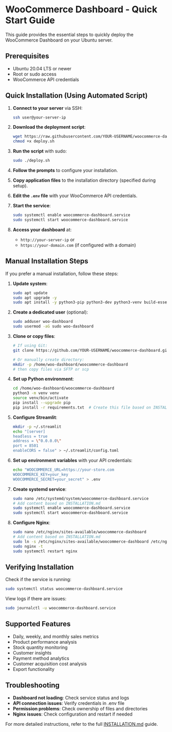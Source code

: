 # WooCommerce Dashboard - Quick Start Guide

This guide provides the essential steps to quickly deploy the WooCommerce Dashboard on your Ubuntu server.

## Prerequisites

- Ubuntu 20.04 LTS or newer
- Root or sudo access
- WooCommerce API credentials

## Quick Installation (Using Automated Script)

1. **Connect to your server** via SSH:
   ```bash
   ssh user@your-server-ip
   ```

2. **Download the deployment script**:
   ```bash
   wget https://raw.githubusercontent.com/YOUR-USERNAME/woocommerce-dashboard/main/deploy.sh
   chmod +x deploy.sh
   ```

3. **Run the script** with sudo:
   ```bash
   sudo ./deploy.sh
   ```

4. **Follow the prompts** to configure your installation.

5. **Copy application files** to the installation directory (specified during setup).

6. **Edit the `.env` file** with your WooCommerce API credentials.

7. **Start the service**:
   ```bash
   sudo systemctl enable woocommerce-dashboard.service
   sudo systemctl start woocommerce-dashboard.service
   ```

8. **Access your dashboard** at:
   - `http://your-server-ip` or
   - `https://your-domain.com` (if configured with a domain)

## Manual Installation Steps

If you prefer a manual installation, follow these steps:

1. **Update system**:
   ```bash
   sudo apt update
   sudo apt upgrade -y
   sudo apt install -y python3-pip python3-dev python3-venv build-essential libssl-dev libffi-dev git nginx
   ```

2. **Create a dedicated user** (optional):
   ```bash
   sudo adduser woo-dashboard
   sudo usermod -aG sudo woo-dashboard
   ```

3. **Clone or copy files**:
   ```bash
   # If using Git:
   git clone https://github.com/YOUR-USERNAME/woocommerce-dashboard.git
   
   # Or manually create directory:
   mkdir -p /home/woo-dashboard/woocommerce-dashboard
   # then copy files via SFTP or scp
   ```

4. **Set up Python environment**:
   ```bash
   cd /home/woo-dashboard/woocommerce-dashboard
   python3 -m venv venv
   source venv/bin/activate
   pip install --upgrade pip
   pip install -r requirements.txt  # Create this file based on INSTALLATION.md
   ```

5. **Configure Streamlit**:
   ```bash
   mkdir -p ~/.streamlit
   echo "[server]
   headless = true
   address = \"0.0.0.0\"
   port = 8501
   enableCORS = false" > ~/.streamlit/config.toml
   ```

6. **Set up environment variables** with your API credentials:
   ```bash
   echo "WOOCOMMERCE_URL=https://your-store.com
   WOOCOMMERCE_KEY=your_key
   WOOCOMMERCE_SECRET=your_secret" > .env
   ```

7. **Create systemd service**:
   ```bash
   sudo nano /etc/systemd/system/woocommerce-dashboard.service
   # Add content based on INSTALLATION.md
   sudo systemctl enable woocommerce-dashboard.service
   sudo systemctl start woocommerce-dashboard.service
   ```

8. **Configure Nginx**:
   ```bash
   sudo nano /etc/nginx/sites-available/woocommerce-dashboard
   # Add content based on INSTALLATION.md
   sudo ln -s /etc/nginx/sites-available/woocommerce-dashboard /etc/nginx/sites-enabled/
   sudo nginx -t
   sudo systemctl restart nginx
   ```

## Verifying Installation

Check if the service is running:
```bash
sudo systemctl status woocommerce-dashboard.service
```

View logs if there are issues:
```bash
sudo journalctl -u woocommerce-dashboard.service
```

## Supported Features

- Daily, weekly, and monthly sales metrics
- Product performance analysis
- Stock quantity monitoring
- Customer insights
- Payment method analytics
- Customer acquisition cost analysis
- Export functionality

## Troubleshooting

- **Dashboard not loading**: Check service status and logs
- **API connection issues**: Verify credentials in .env file
- **Permission problems**: Check ownership of files and directories
- **Nginx issues**: Check configuration and restart if needed

For more detailed instructions, refer to the full [INSTALLATION.md](INSTALLATION.md) guide.
